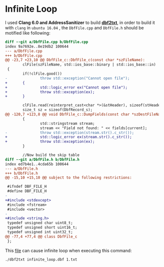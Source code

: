# Infinite Loop

I used **Clang 6.0 and AddressSanitizer**  to build **[dbf2txt](https://github.com/bcsanches/dbf2txt/commit/76e8f4f22ac7f8a99dea6d443c401c223e661472)**, in order to build it with `clang` in `ubuntu 16.04` , the `DbfFile.cpp` and `DbfFile.h` should be motified like following:

```diff
diff --git a/DbfFile.cpp b/DbfFile.cpp
index 9a7692e..8e19db2 100644
--- a/DbfFile.cpp
+++ b/DbfFile.cpp
@@ -23,7 +23,10 @@ DbfFile_c::DbfFile_c(const char *szFileName):
        clFile(szFileName, std::ios_base::binary | std::ios_base::in)
 {
        if(!clFile.good())
-               throw std::exception("Cannot open file");
+       {
+               std::logic_error ex("Cannot open file");
+               throw std::exception(ex);
+       }

        clFile.read(reinterpret_cast<char *>(&stHeader), sizeof(stHeader));
        size_t sz = sizeof(DbfRecord_s);
@@ -120,7 +123,8 @@ void DbfFile_c::DumpFields(const char *szDestFileName, const char **fields, size
        {
                std::stringstream stream;
                stream << "Field not found: " << fields[current];
-               throw std::exception(stream.str().c_str());
+               std::logic_error ex(stream.str().c_str());
+               throw std::exception(ex);
        }

        //Now build the skip table
diff --git a/DbfFile.h b/DbfFile.h
index ed7b4e1..4cda65b 100644
--- a/DbfFile.h
+++ b/DbfFile.h
@@ -15,10 +15,10 @@ subject to the following restrictions:

 #ifndef DBF_FILE_H
 #define DBF_FILE_H
-
+#include <stdexcept>
 #include <fstream>
 #include <vector>
-
+#include <string.h>
 typedef unsigned char uint8_t;
 typedef unsigned short uint16_t;
 typedef unsigned int uint32_t;
@@ -77,4 +77,4 @@ class DbfFile_c
 };
```



This [file](https://github.com/grandnew/software-vulnerabilities/blob/master/dbf2txt/infinite_loop.dbf) can cause infinite loop when executing this command:

```shell
./dbf2txt infinite_loop.dbf 1.txt
```

